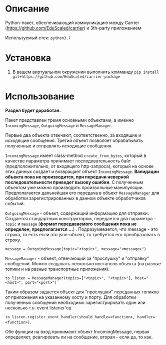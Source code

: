 
# Описание

Python-пакет, обеспечивающий коммуникацию между Carrier (https://github.com/EduScaled/carrier) и  3th-party приложением

Используемый стек: ```python3.7```

# Установка

1. В вашем виртуальном окружении выполнить комманду ```pip install git+https://github.com/EduScaled/carrier-package```

# Использование

**Раздел будет доработан.**

Пакет представлен тремя основными объектами, а именно ```IncomingMessage```, ```OutgoingMessage``` и ```MessageManager```.

Первые два объекта отвечают, соответственно, за входящие и исходящие сообщения.  Третий объект позволяет обрабатывать полученные и отправлять исходящие сообщения.

```IncomingMessage``` имеет class-method ```create_from_bytes```, который в качестве параметра принимает последовательность байт (предположительно, от входящего http-запроса), который на основе этих данных создает и возвращает объект  ```IncomingMessage```. **Валидации объекта пока не производится, при передачи неверной последовательности приведет вызову ошибки**. С полученным объектом уже можно производить произвольные манипуляции. Предполагается дальнейшая его передача в объект ```MessageManager``` для обработки зарегистрированных в данном объекте обработчиков событий.

```OutgoingMessage``` - объект, содержащий информацию для отправки.
Создается стандартным конструктором, передается два параметра - ```topic``` и ```message``` (**формат передаваемого сообщения пока не определен, предполагается ...**) . Подразумевается, что message - это строка, то есть если это json-объект, то требуется его преобразовать в строку.

```message = OutgoingMessage(topic="<topic>", message="<message>")```

```MessageManager``` - объект, отвечающий за "прослушку" и "отправку" сообщений. Можно создавать несколько инстансов объекта (на разные топики и на разные транспортные приложения).

```to_listen = MessageManager(topics=["<topic>", "<topic>"], host="<host>", port="<port>")```

Таким образом задается объект для "прослушки" переданных топиков от приложения на указанному хосту и порту. 
Для обработки полученных сообщений необходимо зарегистрировать один или несколько т.н. event listener'ов.

```to_listen.register_event_handler(should_handle=<function>, handler=<function>)```. 

Обе функции на вход принимают объект IncomingMessage, первая определяет, реагировать ли на сообщение, вторая - если да, то как.

```

```